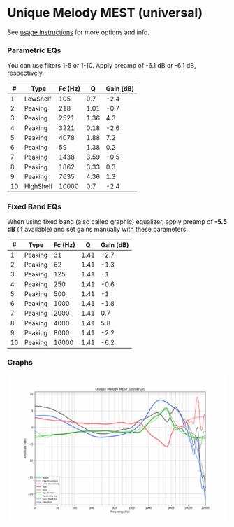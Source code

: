 # Unique Melody MEST (universal)
See [usage instructions](https://github.com/jaakkopasanen/AutoEq#usage) for more options and info.

### Parametric EQs
You can use filters 1-5 or 1-10. Apply preamp of -6.1 dB or -6.1 dB, respectively.

|   # | Type      |   Fc (Hz) |    Q |   Gain (dB) |
|-----|-----------|-----------|------|-------------|
|   1 | LowShelf  |       105 | 0.7  |        -2.4 |
|   2 | Peaking   |       218 | 1.01 |        -0.7 |
|   3 | Peaking   |      2521 | 1.36 |         4.3 |
|   4 | Peaking   |      3221 | 0.18 |        -2.6 |
|   5 | Peaking   |      4078 | 1.88 |         7.2 |
|   6 | Peaking   |        59 | 1.38 |         0.2 |
|   7 | Peaking   |      1438 | 3.59 |        -0.5 |
|   8 | Peaking   |      1862 | 3.33 |         0.3 |
|   9 | Peaking   |      7635 | 4.36 |         1.3 |
|  10 | HighShelf |     10000 | 0.7  |        -2.4 |

### Fixed Band EQs
When using fixed band (also called graphic) equalizer, apply preamp of **-5.5 dB** (if available) and set gains manually with these parameters.

|   # | Type    |   Fc (Hz) |    Q |   Gain (dB) |
|-----|---------|-----------|------|-------------|
|   1 | Peaking |        31 | 1.41 |        -2.7 |
|   2 | Peaking |        62 | 1.41 |        -1.3 |
|   3 | Peaking |       125 | 1.41 |        -1   |
|   4 | Peaking |       250 | 1.41 |        -0.6 |
|   5 | Peaking |       500 | 1.41 |        -1   |
|   6 | Peaking |      1000 | 1.41 |        -1.8 |
|   7 | Peaking |      2000 | 1.41 |         0.7 |
|   8 | Peaking |      4000 | 1.41 |         5.8 |
|   9 | Peaking |      8000 | 1.41 |        -2.2 |
|  10 | Peaking |     16000 | 1.41 |        -6.2 |

### Graphs
![](./Unique%20Melody%20MEST%20(universal).png)

